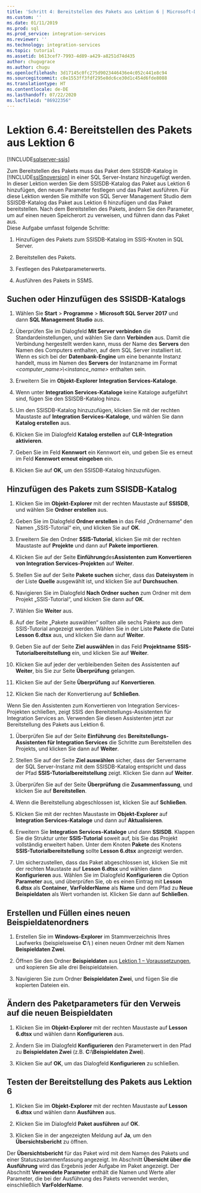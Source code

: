 ```yaml
---
title: 'Schritt 4: Bereitstellen des Pakets aus Lektion 6 | Microsoft-Dokumentation'
ms.custom: ''
ms.date: 01/11/2019
ms.prod: sql
ms.prod_service: integration-services
ms.reviewer: ''
ms.technology: integration-services
ms.topic: tutorial
ms.assetid: b613cef7-7993-4d89-a429-a8251d74d435
author: chugugrace
ms.author: chugu
ms.openlocfilehash: 3d17145c0fc275d9023446436e4c052c441e8c94
ms.sourcegitcommit: c8e1553ff3fdf295e8dc6ce30d1c454d6fde8088
ms.translationtype: HT
ms.contentlocale: de-DE
ms.lasthandoff: 07/22/2020
ms.locfileid: "86922356"
---
```

# <a name="lesson-6-4-deploy-the-lesson-6-package"></a>Lektion 6.4: Bereitstellen des Pakets aus Lektion 6

[!INCLUDE[sqlserver-ssis](../includes/applies-to-version/sqlserver-ssis.md)]



Zum Bereitstellen des Pakets muss das Paket dem SSISDB-Katalog in [!INCLUDE[ssISnoversion](../includes/ssisnoversion-md.md)] in einer SQL Server-Instanz hinzugefügt werden. In dieser Lektion werden Sie dem SSISDB-Katalog das Paket aus Lektion 6 hinzufügen, den neuen Parameter festlegen und das Paket ausführen. Für diese Lektion werden Sie mithilfe von SQL Server Management Studio dem SSISDB-Katalog das Paket aus Lektion 6 hinzufügen und das Paket bereitstellen. Nach dem Bereitstellen des Pakets, ändern Sie den Parameter, um auf einen neuen Speicherort zu verweisen, und führen dann das Paket aus.   
Diese Aufgabe umfasst folgende Schritte:  

1. Hinzufügen des Pakets zum SSISDB-Katalog im SSIS-Knoten in SQL Server.  
  
2. Bereitstellen des Pakets.  
  
3. Festlegen des Paketparameterwerts.  

4. Ausführen des Pakets in SSMS.  
  
## <a name="locate-or-add-the-ssisdb-catalog"></a>Suchen oder Hinzufügen des SSISDB-Katalogs  
  
1.  Wählen Sie **Start** > **Programme** > **Microsoft SQL Server 2017** und dann **SQL Management Studio** aus.  
  
2.  Überprüfen Sie im Dialogfeld **Mit Server verbinden** die Standardeinstellungen, und wählen Sie dann **Verbinden** aus. Damit die Verbindung hergestellt werden kann, muss der Name des **Servers** den Namen des Computers enthalten, auf dem SQL Server installiert ist. Wenn es sich bei der **Datenbank-Engine** um eine benannte Instanz handelt, muss im Namen des **Servers** der Instanzname im Format *\<computer_name>\\\<instance_name>* enthalten sein. 
  
3.  Erweitern Sie im **Objekt-Explorer** **Integration Services-Kataloge**.  
  
4.  Wenn unter **Integration Services-Kataloge** keine Kataloge aufgeführt sind, fügen Sie den SSISDB-Katalog hinzu.  
  
5.  Um den SSISDB-Katalog hinzuzufügen, klicken Sie mit der rechten Maustaste auf **Integration Services-Kataloge**, und wählen Sie dann **Katalog erstellen** aus.  
  
6.  Klicken Sie im Dialogfeld **Katalog erstellen** auf **CLR-Integration aktivieren**.  
  
7.  Geben Sie im Feld **Kennwort** ein Kennwort ein, und geben Sie es erneut im Feld **Kennwort erneut eingeben** ein. 
  
8.  Klicken Sie auf **OK**, um den SSISDB-Katalog hinzuzufügen.  
  
## <a name="add-the-package-to-the-ssisdb-catalog"></a>Hinzufügen des Pakets zum SSISDB-Katalog  
  
1.  Klicken Sie im **Objekt-Explorer** mit der rechten Maustaste auf **SSISDB**, und wählen Sie **Ordner erstellen** aus.  
  
2.  Geben Sie im Dialogfeld **Ordner erstellen** in das Feld „Ordnername“ den Namen „SSIS-Tutorial“ ein, und klicken Sie auf **OK**.  
  
3.  Erweitern Sie den Ordner **SSIS-Tutorial**, klicken Sie mit der rechten Maustaste auf **Projekte** und dann auf **Pakete importieren**.  
  
4.  Klicken Sie auf der Seite **Einführung**des**Assistenten zum Konvertieren von Integration Services-Projekten** auf **Weiter**.  
  
5.  Stellen Sie auf der Seite **Pakete suchen** sicher, dass das **Dateisystem** in der Liste **Quelle** ausgewählt ist, und klicken Sie auf **Durchsuchen**.  
  
6.  Navigieren Sie im Dialogfeld **Nach Ordner suchen** zum Ordner mit dem Projekt „SSIS-Tutorial“, und klicken Sie dann auf **OK**.  
  
7.  Wählen Sie **Weiter** aus.  
  
8.  Auf der Seite „Pakete auswählen“ sollten alle sechs Pakete aus dem SSIS-Tutorial angezeigt werden. Wählen Sie in der Liste **Pakete** die Datei **Lesson 6.dtsx** aus, und klicken Sie dann auf **Weiter**.  
  
9. Geben Sie auf der Seite **Ziel auswählen** in das Feld **Projektname** **SSIS-Tutorialbereitstellung** ein, und klicken Sie auf **Weiter**.

10. Klicken Sie auf jeder der verbleibenden Seiten des Assistenten auf **Weiter**, bis Sie zur Seite **Überprüfung** gelangen.  
  
11. Klicken Sie auf der Seite **Überprüfung** auf **Konvertieren**.  
  
12. Klicken Sie nach der Konvertierung auf **Schließen**.  
  
Wenn Sie den Assistenten zum Konvertieren von Integration Services-Projekten schließen, zeigt SSIS den Bereitstellungs-Assistenten für Integration Services an. Verwenden Sie diesen Assistenten jetzt zur Bereitstellung des Pakets aus Lektion 6.  
  
1.  Überprüfen Sie auf der Seite **Einführung** des **Bereitstellungs-Assistenten für Integration Services** die Schritte zum Bereitstellen des Projekts, und klicken Sie dann auf **Weiter**.  
  
2.  Stellen Sie auf der Seite **Ziel auswählen** sicher, dass der Servername der SQL Server-Instanz mit dem SSISDB-Katalog entspricht und dass der Pfad **SSIS-Tutorialbereitstellung** zeigt. Klicken Sie dann auf **Weiter**.  
  
3.  Überprüfen Sie auf der Seite **Überprüfung** die **Zusammenfassung**, und klicken Sie auf **Bereitstellen**.  
  
4.  Wenn die Bereitstellung abgeschlossen ist, klicken Sie auf **Schließen**.  
  
5.  Klicken Sie mit der rechten Maustaste im **Objekt-Explorer** auf **Integration Services-Kataloge** und dann auf **Aktualisieren**.  
  
6.  Erweitern Sie **Integration Services-Kataloge** und dann **SSISDB**. Klappen Sie die Struktur unter **SSIS-Tutorial** soweit auf, bis Sie das Projekt vollständig erweitert haben. Unter dem Knoten **Pakete** des Knotens **SSIS-Tutorialbereitstellung** sollte **Lesson 6.dtsx** angezeigt werden.  
  
7.  Um sicherzustellen, dass das Paket abgeschlossen ist, klicken Sie mit der rechten Maustaste auf **Lesson 6.dtsx** und wählen dann **Konfigurieren** aus. Wählen Sie im Dialogfeld **Konfigurieren** die Option **Parameter** aus, und überprüfen Sie, ob es einen Eintrag mit **Lesson 6.dtsx** als **Container**, **VarFolderName** als **Name** und dem Pfad zu **Neue Beispieldaten** als Wert vorhanden ist. Klicken Sie dann auf **Schließen**.  
  
## <a name="create-and-populate-a-new-sample-data-folder"></a>Erstellen und Füllen eines neuen Beispieldatenordners  
  
1.  Erstellen Sie im **Windows-Explorer** im Stammverzeichnis Ihres Laufwerks (beispielsweise **C:\\** ) einen neuen Ordner mit dem Namen **Beispieldaten Zwei**.  
  
2.  Öffnen Sie den Ordner **Beispieldaten** aus [Lektion 1 – Voraussetzungen](../integration-services/lesson-1-create-a-project-and-basic-package-with-ssis.md#prerequisites), und kopieren Sie alle drei Beispieldateien.  
  
3.  Navigieren Sie zum Ordner **Beispieldaten Zwei**, und fügen Sie die kopierten Dateien ein.  
  
## <a name="change-the-package-parameter-to-point-to-the-new-sample-data"></a>Ändern des Paketparameters für den Verweis auf die neuen Beispieldaten  
  
1.  Klicken Sie im **Objekt-Explorer** mit der rechten Maustaste auf **Lesson 6.dtsx** und wählen dann **Konfigurieren** aus.  
  
2.  Ändern Sie im Dialogfeld **Konfigurieren** den Parameterwert in den Pfad zu **Beispieldaten Zwei** (z.B. **C:\\Beispieldaten Zwei**).  
  
3.  Klicken Sie auf **OK**, um das Dialogfeld **Konfigurieren** zu schließen.  
  
## <a name="test-the-lesson-6-package-deployment"></a>Testen der Bereitstellung des Pakets aus Lektion 6  
  
1.  Klicken Sie im **Objekt-Explorer** mit der rechten Maustaste auf **Lesson 6.dtsx** und wählen dann **Ausführen** aus.  
  
2.  Klicken Sie im Dialogfeld **Paket ausführen** auf **OK**.  
  
3.  Klicken Sie in der angezeigten Meldung auf **Ja**, um den **Übersichtsbericht** zu öffnen.  
  
Der **Übersichtsbericht** für das Paket wird mit dem Namen des Pakets und einer Statuszusammenfassung angezeigt. Im Abschnitt **Übersicht über die Ausführung** wird das Ergebnis jeder Aufgabe im Paket angezeigt. Der Abschnitt **Verwendete Parameter** enthält die Namen und Werte aller Parameter, die bei der Ausführung des Pakets verwendet werden, einschließlich **VarFolderName**.  
  
